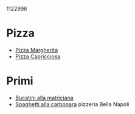 1122996

# Pizza

* [Pizza Margherita](pizza/margherita.md)
* [Pizza Capricciosa](pizza/capricciosa.md)

# Primi
* [Bucatini alla matriciana](primi/bucatini_matriciana.md)
* [Spaghetti alla carbonara](primi/spaghetti_carbonara.md)
pizzeria Bella Napoli
